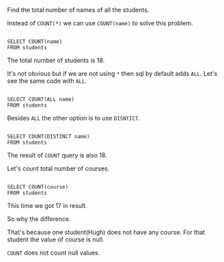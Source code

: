Find the total number of names of all the students.

Instead of `COUNT(*)` we can use `COUNT(name)` to solve this problem.

<codeblock language="sql" dbName="students1.db" type="lesson">
<code>
SELECT COUNT(name)
FROM students
</code>
</codeblock>

The total number of students is 18.

It's not obvious but if we are not using `*` then sql by default adds `ALL`.
Let's see the same code with `ALL`.

<codeblock language="sql" dbName="students1.db" type="lesson">
<code>
SELECT COUNT(ALL name)
FROM students
</code>
</codeblock>

Besides `ALL` the other option is to use `DISNTICT`.

<codeblock language="sql" dbName="students1.db" type="lesson">
<code>
SELECT COUNT(DISTINCT name)
FROM students
</code>
</codeblock>




The result of `COUNT` query is also 18.

Let's count total number of courses.

<codeblock language="sql" dbName="students1.db" type="lesson">
<code>
SELECT COUNT(course)
FROM students
</code>
</codeblock>

This time we got 17 in result.

So why the difference.

That's because one student(Hugh) does not have any course.
For that student the value of course is null.

`COUNT` does not count null values.